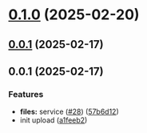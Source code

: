

# [0.1.0](https://github.com/atls/services/compare/@atls/services-gateway-files-types@0.0.1...@atls/services-gateway-files-types@0.1.0) (2025-02-20)






## [0.0.1](https://github.com/atls/services/compare/@atls/services-gateway-files-types@0.0.1...@atls/services-gateway-files-types@0.0.1) (2025-02-17)






## 0.0.1 (2025-02-17)


### Features


* **files:** service ([#28](https://github.com/atls/services/issues/28)) ([57b6d12](https://github.com/atls/services/commit/57b6d12893d5c10065506e347b1b13715b2f8c36))
* init upload ([a1feeb2](https://github.com/atls/services/commit/a1feeb26234a52a67388d2a551ef0afc60460c07))


